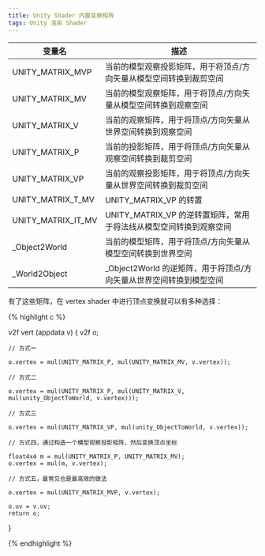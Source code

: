 ```yaml
---
title: Unity Shader 内置变换矩阵
tags: Unity 渲染 Shader
---
```


|      变量名         |                           描述                                            |
| ------------------- | ------------------------------------------------------------------------- |
| UNITY_MATRIX_MVP    | 当前的模型观察投影矩阵，用于将顶点/方向矢量从模型空间转换到裁剪空间       |
| UNITY_MATRIX_MV     | 当前的模型观察矩阵，用于将顶点/方向矢量从模型空间转换到观察空间           |
| UNITY_MATRIX_V      | 当前的观察矩阵，用于将顶点/方向矢量从世界空间转换到观察空间               |
| UNITY_MATRIX_P      | 当前的投影矩阵，用于将顶点/方向矢量从观察空间转换到裁剪空间               |
| UNITY_MATRIX_VP     | 当前的观察投影矩阵，用于将顶点/方向矢量从世界空间转换到裁剪空间           |
| UNITY_MATRIX_T_MV   | UNITY_MATRIX_VP 的转置                                                    |
| UNITY_MATRIX_IT_MV  | UNITY_MATRIX_VP 的逆转置矩阵，常用于将法线从模型空间转换到观察空间        |
| _Object2World       | 当前的模型矩阵，用于将顶点/方向矢量从模型空间转换到世界空间               |
| _World2Object       | _Object2World 的逆矩阵，用于将顶点/方向矢量从世界空间转换到模型空间       |

有了这些矩阵，在 vertex shader 中进行顶点变换就可以有多种选择：

{% highlight c %}

v2f vert (appdata v)
{
	v2f o;
	
	// 方式一
	
	o.vertex = mul(UNITY_MATRIX_P, mul(UNITY_MATRIX_MV, v.vertex));
	
	// 方式二

	o.vertex = mul(UNITY_MATRIX_P, mul(UNITY_MATRIX_V, mul(unity_ObjectToWorld, v.vertex)));
	
	// 方式三
	
	o.vertex = mul(UNITY_MATRIX_VP, mul(unity_ObjectToWorld, v.vertex));

	// 方式四，通过构造一个模型观察投影矩阵，然后变换顶点坐标
	
	float4x4 m = mul(UNITY_MATRIX_P, UNITY_MATRIX_MV);
	o.vertex = mul(m, v.vertex);

	// 方式五，最常见也是最高效的做法
	
	o.vertex = mul(UNITY_MATRIX_MVP, v.vertex);

	o.uv = v.uv;
	return o;
}

{% endhighlight %}

